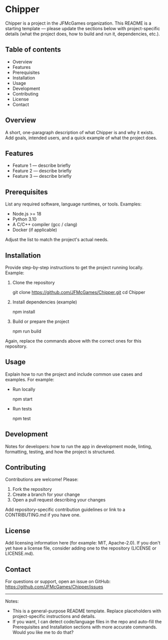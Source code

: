 # Chipper

Chipper is a project in the JFMcGames organization. This README is a starting template — please update the sections below with project-specific details (what the project does, how to build and run it, dependencies, etc.).

## Table of contents

- Overview
- Features
- Prerequisites
- Installation
- Usage
- Development
- Contributing
- License
- Contact

## Overview

A short, one-paragraph description of what Chipper is and why it exists. Add goals, intended users, and a quick example of what the project does.

## Features

- Feature 1 — describe briefly
- Feature 2 — describe briefly
- Feature 3 — describe briefly

## Prerequisites

List any required software, language runtimes, or tools. Examples:

- Node.js >= 18
- Python 3.10
- A C/C++ compiler (gcc / clang)
- Docker (if applicable)

Adjust the list to match the project's actual needs.

## Installation

Provide step-by-step instructions to get the project running locally. Example:

1. Clone the repository

   git clone https://github.com/JFMcGames/Chipper.git
   cd Chipper

2. Install dependencies (example)

   npm install

3. Build or prepare the project

   npm run build

Again, replace the commands above with the correct ones for this repository.

## Usage

Explain how to run the project and include common use cases and examples. For example:

- Run locally

  npm start

- Run tests

  npm test

## Development

Notes for developers: how to run the app in development mode, linting, formatting, testing, and how the project is structured.

## Contributing

Contributions are welcome! Please:

1. Fork the repository
2. Create a branch for your change
3. Open a pull request describing your changes

Add repository-specific contribution guidelines or link to a CONTRIBUTING.md if you have one.

## License

Add licensing information here (for example: MIT, Apache-2.0). If you don't yet have a license file, consider adding one to the repository (LICENSE or LICENSE.md).

## Contact

For questions or support, open an issue on GitHub: https://github.com/JFMcGames/Chipper/issues


---

Notes:
- This is a general-purpose README template. Replace placeholders with project-specific instructions and details.
- If you want, I can detect code/language files in the repo and auto-fill the Prerequisites and Installation sections with more accurate commands. Would you like me to do that?